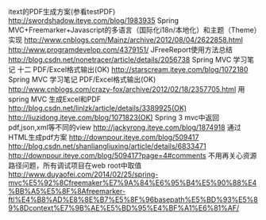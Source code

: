 itext的PDF生成方案(参看testPDF)
http://swordshadow.iteye.com/blog/1983935
Spring MVC+Freemarker+Javascript的多语言（国际化i18n/本地化）和主题（Theme）实现
http://www.cnblogs.com/Mainz/archive/2012/08/04/2622858.html
http://www.programdevelop.com/4379151/
JFreeReport使用方法总结
http://blog.csdn.net/nonetracer/article/details/2056738
Spring MVC 学习笔记 十二 PDF/Excel格式输出(OK)
http://starscream.iteye.com/blog/1072180
Spring MVC 学习笔记 PDF/Excel格式输出(OK)
http://www.cnblogs.com/crazy-fox/archive/2012/02/18/2357705.html
 用spring MVC 生成Excel和PDF
http://blog.csdn.net/linlzk/article/details/3389925(OK)
http://liuzidong.iteye.com/blog/1071823(OK)
Spring 3 mvc中返回pdf,json,xml等不同的view
http://jackyrong.iteye.com/blog/1874918
通过HTML生成pdf方案
http://downpour.iteye.com/blog/509417
http://blog.csdn.net/shanliangliuxing/article/details/6833471
http://downpour.iteye.com/blog/509417?page=4#comments
不用再关心资源路径问题，所有调试项目在web root中取值
http://www.duyaofei.com/2014/02/25/spring-mvc%E5%92%8Cfreemaker%E7%9A%84%E6%95%B4%E5%90%88%E4%BB%A5%E5%8F%8Afreemarker-ftl%E4%B8%AD%E8%8E%B7%E5%8F%96basepath%E5%BD%93%E5%89%8Dcontext%E7%9B%AE%E5%BD%95%E4%BF%A1%E6%81%AF/
